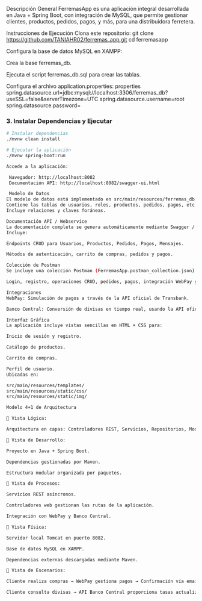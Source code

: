 Descripción General
FerremasApp es una aplicación integral desarrollada en Java + Spring Boot, con integración de MySQL, que permite gestionar clientes, productos, pedidos, pagos, y más, para una distribuidora ferretera.

Instrucciones de Ejecución
Clona este repositorio:
git clone https://github.com/TANIAHR02/ferremas_app.git
cd ferremasapp

Configura la base de datos MySQL en XAMPP:

Crea la base ferremas_db.

Ejecuta el script ferremas_db.sql para crear las tablas.

Configura el archivo application.properties:
properties
spring.datasource.url=jdbc:mysql://localhost:3306/ferremas_db?useSSL=false&serverTimezone=UTC
spring.datasource.username=root
spring.datasource.password=

### 3. Instalar Dependencias y Ejecutar
```bash
# Instalar dependencias
./mvnw clean install

# Ejecutar la aplicación
./mvnw spring-boot:run

Accede a la aplicación:

 Navegador: http://localhost:8082
 Documentación API: http://localhost:8082/swagger-ui.html

 Modelo de Datos
El modelo de datos está implementado en src/main/resources/ferremas_db.sql. 
Contiene las tablas de usuarios, roles, productos, pedidos, pagos, etc.
Incluye relaciones y claves foráneas.

Documentación API / Webservice
La documentación completa se genera automáticamente mediante Swagger / OpenAPI. Accede en: http://localhost:8082/swagger-ui.html
Incluye:

Endpoints CRUD para Usuarios, Productos, Pedidos, Pagos, Mensajes.

Métodos de autenticación, carrito de compras, pedidos y pagos.

Colección de Postman
Se incluye una colección Postman (FerremasApp.postman_collection.json) para realizar pruebas automatizadas de la API.

Login, registro, operaciones CRUD, pedidos, pagos, integración WebPay y Banco Central.

Integraciones
WebPay: Simulación de pagos a través de la API oficial de Transbank.

Banco Central: Conversión de divisas en tiempo real, usando la API oficial del Banco Central de Chile.

Interfaz Gráfica
La aplicación incluye vistas sencillas en HTML + CSS para:

Inicio de sesión y registro.

Catálogo de productos.

Carrito de compras.

Perfil de usuario.
Ubicadas en:

src/main/resources/templates/
src/main/resources/static/css/
src/main/resources/static/img/

Modelo 4+1 de Arquitectura

🔹 Vista Lógica:

Arquitectura en capas: Controladores REST, Servicios, Repositorios, Modelos.

🔹 Vista de Desarrollo:

Proyecto en Java + Spring Boot.

Dependencias gestionadas por Maven.

Estructura modular organizada por paquetes.

🔹 Vista de Procesos:

Servicios REST asíncronos.

Controladores web gestionan las rutas de la aplicación.

Integración con WebPay y Banco Central.

🔹 Vista Física:

Servidor local Tomcat en puerto 8082.

Base de datos MySQL en XAMPP.

Dependencias externas descargadas mediante Maven.

🔹 Vista de Escenarios:

Cliente realiza compras → WebPay gestiona pagos → Confirmación vía email.

Cliente consulta divisas → API Banco Central proporciona tasas actualizadas.








